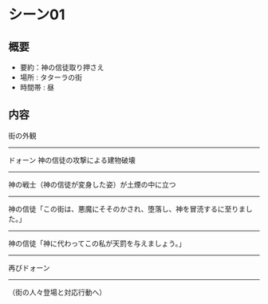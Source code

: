 # シーン01
## 概要
* 要約：神の信徒取り押さえ
* 場所 : タターラの街
* 時間帯 : 昼

## 内容

街の外観

---

ドォーン
神の信徒の攻撃による建物破壊

---

神の戦士（神の信徒が変身した姿）が土煙の中に立つ

------

神の信徒「この街は、悪魔にそそのかされ、堕落し、神を冒涜するに至りました。」

---

神の信徒「神に代わってこの私が天罰を与えましょう。」

---

再びドォーン

---

（街の人々登場と対応行動へ）

